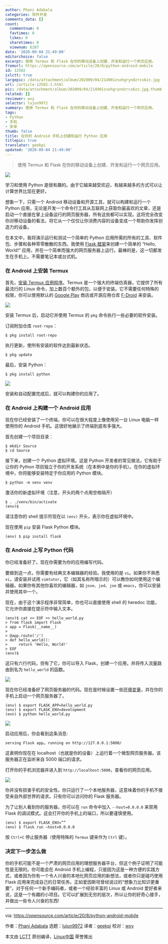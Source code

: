 ```yaml
---
author: Phani Adabala
categories: 软件开发
comments_data: []
count:
  commentnum: 0
  favtimes: 0
  likes: 0
  sharetimes: 0
  viewnum: 6207
date: '2020-09-04 21:49:00'
editorchoice: false
excerpt: 使用 Termux 和 Flask 在你的移动设备上创建、开发和运行一个网页应用。
fromurl: https://opensource.com/article/20/8/python-android-mobile
id: 12582
islctt: true
largepic: /data/attachment/album/202009/04/214901zsohgryndzrcs6zz.jpg
url: /article-12582-1.html
pic: /data/attachment/album/202009/04/214901zsohgryndzrcs6zz.jpg.thumb.jpg
related: []
reviewer: wxy
selector: lujun9972
summary: 使用 Termux 和 Flask 在你的移动设备上创建、开发和运行一个网页应用。
tags:
- Python
- 手机
- 安卓
thumb: false
title: 在你的 Android 手机上创建和运行 Python 应用
titlepic: true
translator: geekpi
updated: '2020-09-04 21:49:00'
---
```



> 
> 使用 Termux 和 Flask 在你的移动设备上创建、开发和运行一个网页应用。
> 
> 
> 


![](/data/attachment/album/202009/04/214901zsohgryndzrcs6zz.jpg)


学习和使用 Python 是很有趣的。由于它越来越受欢迎，有越来越多的方式可以让计算世界比现在更好。


想象一下，只需一个 Android 移动设备和开源工具，就可以构建和运行一个 Python 应用，无论是开发一个命令行工具从互联网上获取你最喜欢的文章，还是启动一个直接在掌上设备运行的网页服务器，所有这些都可以实现。这将完全改变你对移动设备的看法，将它从一个仅仅让你消费内容的设备变成一个帮助你发挥创造力的设备。


在本文中，我将演示运行和测试一个简单的 Python 应用所需的所有的工具、软件包、步骤和各种零零散散的东西。我使用 [Flask 框架](https://opensource.com/article/18/4/flask)来创建一个简单的 “Hello, World!” 应用，并在一个简单而强大的网页服务器上运行。最棒的是，这一切都发生在手机上。不需要笔记本或台式机。


### 在 Android 上安装 Termux


首先，[安装 Termux 应用程序](https://opensource.com/article/20/8/termux)。Termux 是一个强大的终端仿真器，它提供了所有最流行的 Linux 命令，加上数百个额外的包，以便于安装。它不需要任何特殊的权限，你可以使用默认的 [Google Play](https://play.google.com/store/apps/details?id=com.termux) 商店或开源应用仓库 [F-Droid](https://f-droid.org/repository/browse/?fdid=com.termux) 来安装。


![](/data/attachment/album/202009/04/215255dl0ojyor0j5r5tj0.jpg)


安装 Termux 后，启动它并使用 Termux 的 `pkg` 命令执行一些必要的软件安装。


订阅附加仓库 `root-repo`：



```
$ pkg install root-repo

```

执行更新，使所有安装的软件达到最新状态。



```
$ pkg update

```

最后，安装 Python：



```
$ pkg install python

```

![](/data/attachment/album/202009/04/215342dibmbruiu6ya3iiw.jpg)


安装和自动配置完成后，就可以构建你的应用了。


### 在 Android 上构建一个 Android 应用


现在你已经安装了一个终端，你可以在很大程度上像使用另一台 Linux 电脑一样使用你的 Android 手机。这很好地展示了终端到底有多强大。


首先创建一个项目目录：



```
$ mkdir Source
$ cd Source

```

接下来，创建一个 Python 虚拟环境。这是 Python 开发者的常见做法，它有助于让你的 Python 项目独立于你的开发系统（在本例中是你的手机）。在你的虚拟环境中，你将能够安装特定于你应用的 Python 模块。



```
$ python -m venv venv

```

激活你的新虚拟环境（注意，开头的两个点用空格隔开）



```
$ . ./venv/bin/activate
(env)$

```

请注意你的 shell 提示符现在以 `(env)` 开头，表示你在虚拟环境中。


现在使用 `pip` 安装 Flask Python 模块。



```
(env) $ pip install flask

```

### 在 Android 上写 Python 代码


你已经准备好了。现在你需要为你的应用编写代码。


要做到这一点，你需要有经典文本编辑器的经验。我使用的是 `vi`。如果你不熟悉 `vi`，请安装并试用 `vimtutor`，它（如其名称所暗示的）可以教你如何使用这个编辑器。如果你有其他你喜欢的编辑器，如 `jove`、`jed`、`joe` 或 `emacs`，你可以安装并使用其中一个。


现在，由于这个演示程序非常简单，你也可以直接使用 shell 的 heredoc 功能，它允许你直接在提示符中输入文本。



```
(env)$ cat << EOF >> hello_world.py
> from flask import Flask
> app = Flask(__name__)
>
> @app.route('/')
> def hello_world():
>     return 'Hello, World!'
> EOF
(env)$

```

这只有六行代码，但有了它，你可以导入 Flask，创建一个应用，并将传入流量路由到名为 `hello_world` 的函数。


![](/data/attachment/album/202009/04/215417sl50660g565zlxxe.jpg)


现在你已经准备好了网页服务器的代码。现在是时候设置一些[环境变量](https://opensource.com/article/19/8/what-are-environment-variables)，并在你的手机上启动一个网页服务器了。



```
(env) $ export FLASK_APP=hello_world.py
(env) $ export FLASK_ENV=development
(evn) $ python hello_world.py

```

![](/data/attachment/album/202009/04/215445o8g1osga8uuuhbbg.jpg)


启动应用后，你会看到这条消息:



```
serving Flask app… running on http://127.0.0.1:5000/

```

这表明你现在在 localhost（也就是你的设备）上运行着一个微型网页服务器。该服务器正在监听来自 5000 端口的请求。


打开你的手机浏览器并进入到 `http://localhost:5000`，查看你的网页应用。


![](/data/attachment/album/202009/04/215514kkvf4ykkfvhec84z.jpg)


你并没有损害手机的安全性。你只运行了一个本地服务器，这意味着你的手机不接受来自外部世界的请求。只有你可以访问你的 Flask 服务器。


为了让别人看到你的服务器，你可以在 `run` 命令中加入 `--host=0.0.0.0` 来禁用 Flask 的调试模式。这会打开你的手机上的端口，所以要谨慎使用。



```
(env) $ export FLASK_ENV=””
(env) $ flask run –host=0.0.0.0

```

按 `Ctrl+C` 停止服务器（使用特殊的 `Termux` 键来作为 `Ctrl` 键）。


### 决定下一步怎么做


你的手机可能不是一个严肃的网页应用的理想服务器平台，但这个例子证明了可能性是无限的。你可能会在 Android 手机上编程，只是因为这是一种方便的实践方式，或者因为你有一个令人兴奋的本地化网页应用的新想法，或者你只是碰巧使用 Flask 应用来完成自己的日常任务。正如爱因斯坦曾经说过的“想象力比知识更重要”，对于任何一个新手编码者，或者一个经验丰富的 Linux 或 Android 爱好者来说，这是一个有趣的小项目。它可以扩展到无穷的层次，所以让你的好奇心接手，并做出一些令人兴奋的东西!




---


via: <https://opensource.com/article/20/8/python-android-mobile>


作者：[Phani Adabala](https://opensource.com/users/adabala) 选题：[lujun9972](https://github.com/lujun9972) 译者：[geekpi](https://github.com/geekpi) 校对：[wxy](https://github.com/wxy)


本文由 [LCTT](https://github.com/LCTT/TranslateProject) 原创编译，[Linux中国](https://linux.cn/) 荣誉推出